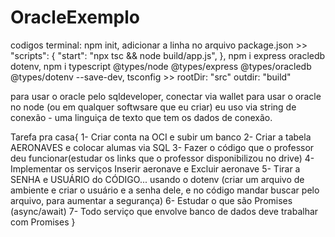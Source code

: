 # OracleExemplo
codigos terminal: 
npm init,
adicionar a linha no arquivo package.json >> 
"scripts": {
    "start": "npx tsc && node build/app.js",
  },
npm i express oracledb dotenv,
npm i typescript @types/node @types/express @types/oracledb @types/dotenv --save-dev,
tsconfig >> rootDir: "src" outdir: "build"

para usar o oracle pelo sqldeveloper, conectar via wallet
para usar o oracle no node (ou em qualquer softwsare que eu criar) eu uso via string de conexão - uma linguiça de texto que tem os dados de conexão.



Tarefa pra casa{
  1- Criar conta na OCI e subir um banco
  2- Criar a tabela AERONAVES  e colocar alumas via SQL
  3- Fazer o código que o professor deu funcionar(estudar os links que o professor disponibilizou no drive)
  4- Implementar os serviços Inserir aeronave e Excluir aeronave
  5- Tirar a SENHA e USUÁRIO do CÓDIGO... usando o dotenv (criar um arquivo de ambiente e criar o usuário e a senha dele, e no código mandar buscar pelo arquivo, para aumentar a segurança)
  6- Estudar o que são Promises (async/await)
  7- Todo serviço que envolve banco de dados deve trabalhar com Promises
}